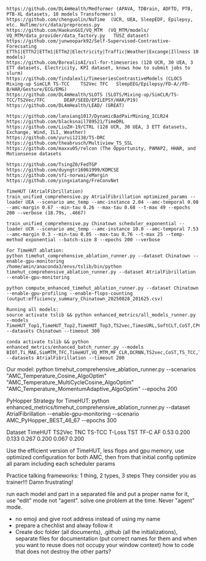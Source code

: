 ```
https://github.com/DL4mHealth/Medformer (APAVA, TDBrain, ADFTD, PTB, PTB-XL datasets, 10 models Transformers)
https://github.com/chenguolin/NuTime  (UCR, UEA, SleepEDF, Epilepsy, etc. NuTime/src/data/preprocess.py
https://github.com/HaokunGUI/VQ_MTM  (VQ_MTM/models/    VQ_MTM/data_provider/data_factory.py   TUSZ dataset)
https://github.com/junwoopark92/Self-Supervised-Contrastive-Forecsating  ETTh1|ETTh2|ETTm1|ETTm2|Electricity|Traffic|Weather|Excange|Illness 10 models)
https://github.com/BorealisAI/ssl-for-timeseries (128 UCR, 30 UEA, 3 ETT datasets, Electricity, KPI dataset, knows how to submit jobs to slurm)
https://github.com/findalexli/TimeseriesContrastiveModels (CLOCS Mixing-up SimCLR TS-TCC	TS2Vec TFC   SleepEEG/Epilepsy/FD-A//FD-B/HAR/Gesture/ECG/EMG)
https://github.com/DL4mHealth/SLOTS (SLOTS/Mixing-up/SimCLR/TS-TCC/TS2Vec/TFC       DEAP/SEED/EPILEPSY/HAR/P19)  
https://github.com/DL4mHealth/LEAD/ (GREAT)

https://github.com/lanxiang1017/DynamicBadPairMining_ICLR24
https://github.com/blacksnail789521/TimeDRL
https://github.com/LiuZH-19/CTRL (128 UCR, 30 UEA, 3 ETT datasets, Exchange, Wind, ILI, Weather)
https://github.com/yurui12138/TS-DRC
https://github.com/theabrusch/Multiview_TS_SSL
https://github.com/maxxu05/relcon (The Opportunity, PAMAP2, HHAR, and Motionsense datasets 

https://github.com/TsingZ0/FedTGP
https://github.com/duyngtr16061999/KDMCSE
https://github.com/sfi-norwai/eMargin
https://github.com/yingxiatang/FreConvNet
```
```
TimeHUT (AtrialFibrillation)
train_unified_comprehensive.py AtrialFibrillation optimized_params --loader UEA --scenario amc_temp --amc-instance 2.04 --amc-temporal 0.08 --amc-margin 0.67 --min-tau 0.26 --max-tau 0.68 --t-max 49 --epochs 200 --verbose (18.79s, .4667)

train_unified_comprehensive.py Chinatown scheduler_exponential --loader UCR --scenario amc_temp --amc-instance 10.0 --amc-temporal 7.53 --amc-margin 0.3 --min-tau 0.05 --max-tau 0.76 --t-max 25 --temp-method exponential --batch-size 8 --epochs 200 --verbose

For TimeHUT ablation:
python timehut_comprehensive_ablation_runner.py --dataset Chinatown --enable-gpu-monitoring
/home/amin/anaconda3/envs/tslib/bin/python timehut_comprehensive_ablation_runner.py --dataset AtrialFibrillation --enable-gpu-monitoring

python compute_enhanced_timehut_ablation_runner.py --dataset Chinatown --enable-gpu-profiling --enable-flops-counting   (output:efficiency_summary_Chinatown_20250828_201625.csv)

Running all models: 
source activate tslib && python enhanced_metrics/all_models_runner.py --models TimeHUT_Top1,TimeHUT_Top2,TimeHUT_Top3,TS2vec,TimesURL,SoftCLT,CoST,CPC,TFC,TS_TCC,TLoss,TNC,MF_CLR --datasets Chinatown --timeout 300

conda activate tslib && python enhanced_metrics/enhanced_batch_runner.py --models BIOT,Ti_MAE,SimMTM,TFC,TimeHUT,VQ_MTM,MF_CLR,DCRNN,TS2vec,CoST,TS_TCC,TLoss,TimesURL,TNC --datasets AtrialFibrillation --timeout 200
```

Our model:
python timehut_comprehensive_ablation_runner.py --scenarios "AMC_Temperature_Cosine_AlgoOptim" "AMC_Temperature_MultiCycleCosine_AlgoOptim" "AMC_Temperature_MomentumAdaptive_AlgoOptim" --epochs 200

PyHopper Strategy for TimeHUT:
python enhanced_metrics/timehut_comprehensive_ablation_runner.py  --dataset AtrialFibrillation --enable-gpu-monitoring  --scenario AMC_PyHopper_BEST_46_67  --epochs 300


Dataset
         TimeHUT TS2Vec   TNC   TS-TCC  T-Loss   TST  TF-C
AF       0.53   0.200    0.133   0.267  0.200   0.067  0.200

Use the efficient version of TimeHUT, less flops and gpu memory, use optimized configuration for both AMC, then from that initial config optimize all param including each scheduler params



Practice talking frameworks: 1 thing, 2 types, 3 steps
They consider you as trainer!!! Damn frustrating!

run  each model and part in a separated file and put a proper name for it, use "edit" mode not "agent". solve one problem at the time. Never "agent" mode.

- no emoji and give root address instead of using my name
- prepare a chechlist and alway follow it
- Create doc folder (all documents), .github (all the initializations), separate files for documentation (put correct names for them and when you want to reuse does not occupy your window context)
how to code that does not destroy the other parts?













